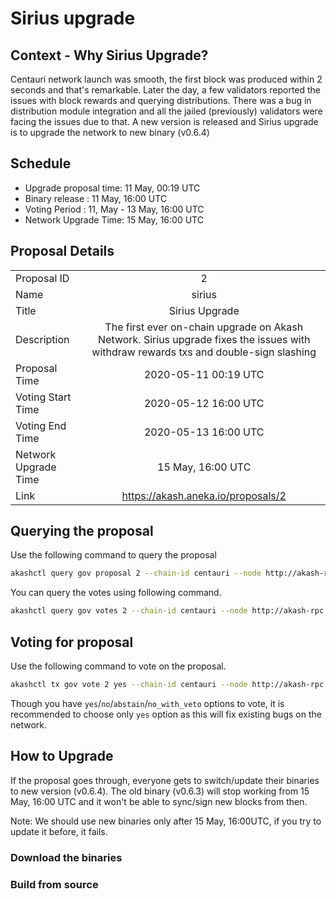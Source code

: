 # Sirius upgrade

## Context - Why Sirius Upgrade?
Centauri network launch was smooth, the first block was produced within 2 seconds and that's remarkable. Later the day, a few validators reported the issues with block rewards and querying distributions. There was a bug in distribution module integration and all the jailed (previously) validators were facing the issues due to that. A new version is released and Sirius upgrade is to upgrade the network to new binary (v0.6.4)

## Schedule
- Upgrade proposal time: 11 May, 00:19 UTC
- Binary release : 11 May, 16:00 UTC
- Voting Period : 11, May - 13 May, 16:00 UTC
- Network Upgrade Time: 15 May, 16:00 UTC

## Proposal Details
|    |            |
|----------|:-------------:|
| Proposal ID |  2 |
| Name |    sirius   |
| Title | Sirius Upgrade | 
| Description | The first ever on-chain upgrade on Akash Network. Sirius upgrade fixes the issues with withdraw rewards txs and double-sign slashing |
| Proposal Time | 2020-05-11 00:19 UTC |
| Voting Start Time | 2020-05-12 16:00 UTC |
| Voting End Time | 2020-05-13 16:00 UTC |
| Network Upgrade Time | 15 May, 16:00 UTC |
| Link | https://akash.aneka.io/proposals/2 |   

## Querying the proposal

Use the following command to query the proposal

```sh
akashctl query gov proposal 2 --chain-id centauri --node http://akash-rpc.vitwit.com:26657 -o json
```

You can query the votes using following command.

```sh
akashctl query gov votes 2 --chain-id centauri --node http://akash-rpc.vitwit.com:26657 -o json
```

## Voting for proposal

Use the following command to vote on the proposal.
```sh
akashctl tx gov vote 2 yes --chain-id centauri --node http://akash-rpc.vitwit.com:26657 --from <key-name>
```

Though you have `yes`/`no`/`abstain`/`no_with_veto` options to vote, it is recommended to choose only `yes` option as this will fix existing bugs on the network.


## How to Upgrade

If the proposal goes through, everyone gets to switch/update their binaries to new version (v0.6.4). The old binary (v0.6.3) will stop working from 15 May, 16:00 UTC and it won't be able to sync/sign new blocks from then.

Note: We should use new binaries only after 15 May, 16:00UTC, if you try to update it before, it fails.

### Download the binaries


### Build from source